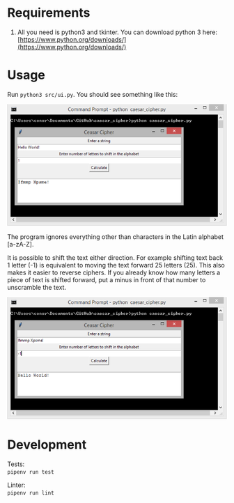 # Requirements
1. All you need is python3 and tkinter. You can download python 3 here: [https://www.python.org/downloads/](https://www.python.org/downloads/)

# Usage
Run ```python3 src/ui.py```. You should see something like this: 
  
![UI image](.github/images/Capture.PNG)

The program ignores everything other than characters in the Latin alphabet [a-zA-Z].

It is possible to shift the text either direction. For example shifting text back 1 letter (-1) is equivalent to moving the text forward 25 letters (25). This also makes it easier to reverse ciphers. If you already know how many letters a piece of text is shifted forward, put a minus in front of that number to unscramble the text.  
 
![UI image](.github/images/reverse.PNG)

# Development
Tests:  
```pipenv run test```

Linter:  
```pipenv run lint```



